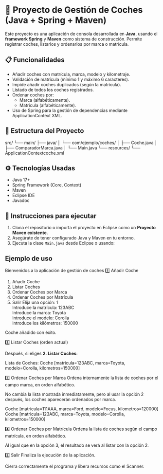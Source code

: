 # 🚗 Proyecto de Gestión de Coches (Java + Spring + Maven)

Este proyecto es una aplicación de consola desarrollada en **Java**, usando el **framework Spring** y **Maven** como sistema de construcción. Permite registrar coches, listarlos y ordenarlos por marca o matrícula.

## 📋 Funcionalidades

- Añadir coches con matrícula, marca, modelo y kilometraje.
- Validación de matrícula (mínimo 1 y máximo 6 caracteres).
- Impide añadir coches duplicados (según la matrícula).
- Listado de todos los coches registrados.
- Ordenar coches por:
  - Marca (alfabéticamente).
  - Matrícula (alfabéticamente).
- Uso de Spring para la gestión de dependencias mediante ApplicationContext XML.

## 🧱 Estructura del Proyecto

src/
└── main/
├── java/
│ └── com/ejemplo/coches/
│ ├── Coche.java
│ ├── ComparadorMarca.java
│ └── Main.java
└── resources/
└── ApplicationContextcoche.xml

## ⚙️ Tecnologías Usadas

- Java 17+
- Spring Framework (Core, Context)
- Maven
- Eclipse IDE
- Javadoc

## 🚀 Instrucciones para ejecutar

1. Clona el repositorio o importa el proyecto en Eclipse como un **Proyecto Maven existente**.
2. Asegúrate de tener configurado Java y Maven en tu entorno.
3. Ejecuta la clase `Main.java` desde Eclipse o usando:

## Ejemplo de uso

Bienvenidos a la aplicación de gestión de coches
1️⃣ Añadir Coche
1. Añadir Coche
2. Listar Coches
3. Ordenar Coches por Marca
4. Ordenar Coches por Matrícula
5. Salir
Elija una opción: 1  
Introduce la matrícula: 123ABC  
Introduce la marca: Toyota  
Introduce el modelo: Corolla  
Introduce los kilómetros: 150000

Coche añadido con éxito.

2️⃣ Listar Coches (orden actual)

Después, si eliges **2. Listar Coches**: 

Lista de Coches:
Coche [matricula=123ABC, marca=Toyota, modelo=Corolla, kilometros=150000]

3️⃣ Ordenar Coches por Marca
Ordena internamente la lista de coches por el campo marca, en orden alfabético.

No cambia la lista mostrada inmediatamente, pero al usar la opción 2 después, los coches aparecerán ordenados por marca.

Coche [matricula=111AAA, marca=Ford, modelo=Focus, kilometros=120000]  
Coche [matricula=123ABC, marca=Toyota, modelo=Corolla, kilometros=150000]


4️⃣ Ordenar Coches por Matrícula
Ordena la lista de coches según el campo matrícula, en orden alfabético.

Al igual que en la opción 3, el resultado se verá al listar con la opción 2.

5️⃣ Salir
Finaliza la ejecución de la aplicación.

Cierra correctamente el programa y libera recursos como el Scanner.
